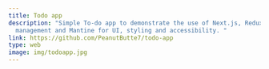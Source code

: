 ```yaml
---
title: Todo app
description: "Simple To-do app to demonstrate the use of Next.js, Redux for data
  management and Mantine for UI, styling and accessibility. "
link: https://github.com/PeanutButte7/todo-app
type: web
image: img/todoapp.jpg
---
```

